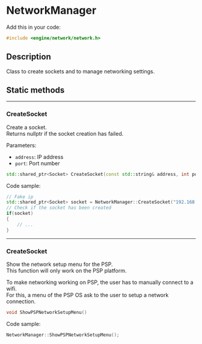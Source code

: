 # NetworkManager

Add this in your code:
```cpp
#include <engine/network/network.h>
```

## Description

Class to create sockets and to manage networking settings.

## Static methods

---
### CreateSocket
Create a socket.<br>
Returns nullptr if the socket creation has failed.

Parameters:
- `address`: IP address
- `port`: Port number
```cpp
std::shared_ptr<Socket> CreateSocket(const std::string& address, int port)
```
Code sample:
```cpp
// Fake ip
std::shared_ptr<Socket> socket = NetworkManager::CreateSocket("192.168.1.10", 6004);
// Check if the socket has been created
if(socket)
{
    // ...
}
```

---
### CreateSocket
Show the network setup menu for the PSP.<br>
This function will only work on the PSP platform.

To make networking working on PSP, the user has to manually connect to a wifi.<br>
For this, a menu of the PSP OS ask to the user to setup a network connection. 
```cpp
void ShowPSPNetworkSetupMenu()
```
Code sample:
```cpp
NetworkManager::ShowPSPNetworkSetupMenu();
```